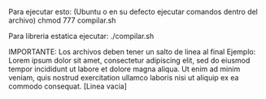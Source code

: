 Para ejecutar esto:  (Ubuntu o en su defecto ejecutar comandos dentro del archivo)
chmod 777 compilar.sh

Para libreria estatica ejecutar: 
./compilar.sh

IMPORTANTE: Los archivos deben tener un salto de linea al final
Ejemplo:
Lorem ipsum dolor sit amet, consectetur adipiscing elit, 
sed do eiusmod tempor incididunt ut labore et dolore magna aliqua. 
Ut enim ad minim veniam, quis nostrud exercitation ullamco laboris nisi ut aliquip ex ea commodo consequat.
[Linea vacia]
